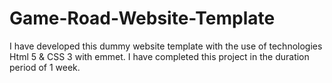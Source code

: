# Game-Road-Website-Template
I have developed this dummy website template with the use of technologies Html 5 &amp; CSS 3 with emmet. I have completed this project in the duration period of 1 week. 

